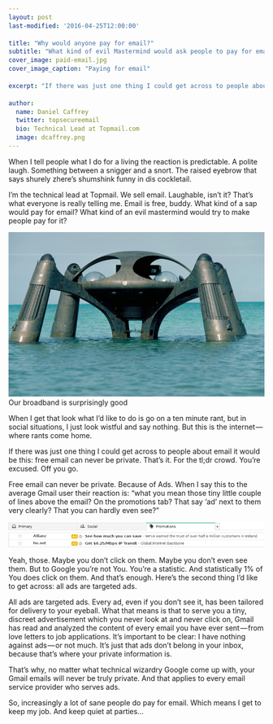 ```yaml
---
layout: post
last-modified: '2016-04-25T12:00:00'

title: "Why would anyone pay for email?"
subtitle: "What kind of evil Mastermind would ask people to pay for email?"
cover_image: paid-email.jpg
cover_image_caption: "Paying for email"

excerpt: "If there was just one thing I could get across to people about email it would be this: free email can never be private."

author:
  name: Daniel Caffrey
  twitter: topsecureemail
  bio: Technical Lead at Topmail.com
  image: dcaffrey.png  
---
```

When I tell people what I do for a living the reaction is predictable. A polite laugh. Something between a snigger and a snort. The raised eyebrow that says shurely zhere’s shumshink funny in dis cockletail.

I’m the technical lead at Topmail. We sell email. Laughable, isn’t it? That’s what everyone is really telling me. Email is free, buddy. What kind of a sap would pay for email? What kind of an evil mastermind would try to make people pay for it?

<img src='/images/bond-villain.jpg'>
Our broadband is surprisingly good

When I get that look what I’d like to do is go on a ten minute rant, but in social situations, I just look wistful and say nothing. But this is the internet — where rants come home.

If there was just one thing I could get across to people about email it would be this: free email can never be private. That’s it. For the tl;dr crowd. You’re excused. Off you go.

Free email can never be private. Because of Ads. When I say this to the average Gmail user their reaction is: “what you mean those tiny little couple of lines above the email? On the promotions tab? That say ‘ad’ next to them very clearly? That you can hardly even see?”

<img src='/images/gmail-ads.png'>

Yeah, those. Maybe you don’t click on them. Maybe you don’t even see them. But to Google you’re not You. You’re a statistic. And statistically 1% of You does click on them. And that’s enough. Here’s the second thing I’d like to get across: all ads are targeted ads.

All ads are targeted ads. Every ad, even if you don’t see it, has been tailored for delivery to your eyeball. What that means is that to serve you a tiny, discreet advertisement which you never look at and never click on, Gmail has read and analyzed the content of every email you have ever sent — from love letters to job applications. It’s important to be clear: I have nothing against ads — or not much. It’s just that ads don’t belong in your inbox, because that’s where your private information is.

That’s why, no matter what technical wizardry Google come up with, your Gmail emails will never be truly private. And that applies to every email service provider who serves ads.

So, increasingly a lot of sane people do pay for email. Which means I get to keep my job. And keep quiet at parties...
